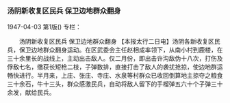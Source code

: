 ### 汤阴新收复区民兵  保卫边地群众翻身

1947-04-03
第1版()
专栏：

　　汤阴新收复区民兵
    保卫边地群众翻身
    【本报太行二日电】汤阴各新收复区民兵，保卫边地群众翻身运动。在区武委会主任赵相成率领下，从南小村到鹿楼，在三十余里长的战线上，主动出击敌人。仅二月份，即出击许沟敌伪十八次，打伤及俘敌七名，缴获长短枪二枝，子弹数排，直接打击了敌人的袭扰抢掠，使边地群运畅快进行。半月来，上庄、张庄、寺庄、水泉等村群众已收回倒算地主掠夺之粮食三十余石，牛十三头，群众感激民兵，自动将敌人留下的手榴弹五六十个子弹三十余发，献给民兵。

